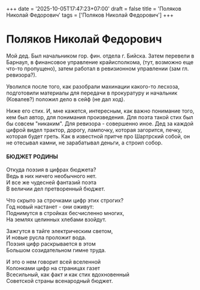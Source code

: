 +++
date = '2025-10-05T17:47:23+07:00'
draft = false
title = 'Поляков Николай Федорович'
tags = ['Поляков Николай Федорович']
+++

# Поляков Николай  Федорович

Мой дед. Был начальником гор. фин. отдела г. Бийска. Затем перевели в Барнаул, в финансовое управление крайисполкома, (тут, возможно еще что-то пропущено), затем работал в ревизионном управлении (зам гл. ревизора?).

Уволился после того, как разобрали махинации какого-то лесхоза, подготовили материалы для передачи в прокуратуру и начальник (Ковалев?) положил дело в сейф (не дал ход).

Ниже его стих. И, мне кажется, интересным, как важно понимание того, кем был автор, для понимания произведения. Для поэта такой стих был бы совсем "никаким". Для ревизора - совершенно иное. Дед за каждой цифрой видел трактор, дорогу, лампочку, которая загорится, печку, которая будет греть. Как в известной притче про Шартрский собой, он не отесывал камни, не зарабатывал деньги, а строил собор.

#### БЮДЖЕТ РОДИНЫ

Откуда поэзия в цифрах бюджета?  
Ведь в них ничего необычного нет.  
И все же чудесней фантазий поэта  
В величии дел претворенный бюджет.  

Что скрыто за строчками цифр этих строгих?  
Год новый настанет - они оживут:  
Поднимутся в стройках бесчисленно многих,  
На землях целинных хлебами взойдут.  

Зажгутся в тайге электрическим светом,  
И новые русла проложит вода.  
Поэзия цифр раскрывается в этом  
Большом созидательном гимне труда.  
  
И это о нем говорит всей вселенной  
Колонками цифр на страницах газет  
Всесильный, как факт и как стих вдохновенный  
Советской страны всенародный бюджет.  


